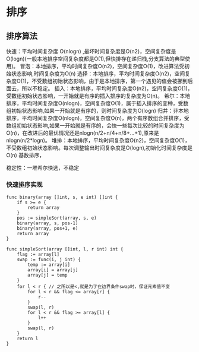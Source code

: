 # 排序

## 排序算法

快速：平均时间复杂度 O(nlogn) ,最坏时间复杂度是O(n2)，空间复杂度是O(logn)(一般本地排序空间复杂度都是O(1),但快排存在递归栈,分支算法的典型使用)。
冒泡：本地排序，平均时间复杂度O(n2)，空间复杂度O(1)，改进算法受初始状态影响,时间复杂度为O(n)
选择：本地排序，平均时间复杂度O(n2)，空间复杂度O(1)，不受数组初始状态影响，由于是本地排序，第一个遇见的值会被挪到后面去，所以不稳定。
插入：本地排序，平均时间复杂度O(n2)，空间复杂度O(1)，受数组初始状态影响，一开始就是有序的插入排序的复杂度为O(n)。
希尔：本地排序，平均时间复杂度O(nlogn)，空间复杂度O(1)，属于插入排序的变种，受数组初始状态影响,如果一开始就是有序的，则时间复杂度为O(logn)
归并：非本地排序，平均时间复杂度O(nlogn)，空间复杂度O(n)，两个有序数组合并排序，受数组初始状态影响,如果一开始就是有序的，会快一些每次比较的时间复杂度为O(n)，在改进后的最优情况还是nlogn(n/2+n/4+n/8+...+1),原来是nlogn(n/2*logn)。
堆排：本地排序，平均时间复杂度O(n2)，空间复杂度O(1)，不受数组初始状态影响。每次调整输出时间复杂度是O(logn),初始化时间复杂度是O(n)
基数排序，

稳定性：一堆希尔快选，不稳定

### 快速排序实现

```golang
func binary(array []int, s, e int) []int {
	if s >= e {
		return array
	}
	pos := simpleSort(array, s, e)
	binary(array, s, pos-1)
	binary(array, pos+1, e)
	return array
}

func simpleSort(array []int, l, r int) int {
	flag := array[l]
	swap := func(i, j int) {
		temp := array[i]
		array[i] = array[j]
		array[j] = temp
	}
	for l < r { // 之所以是<,就是为了在边界条件swap时，保证元素值不变
		for l < r && flag <= array[r] {
			r--
		}
		swap(l, r)
		for l < r && flag >= array[l] {
			l++
		}
		swap(l, r)
	}
	return l
}
```